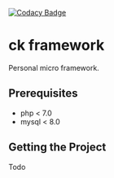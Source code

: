 [![Codacy Badge](https://api.codacy.com/project/badge/Grade/1bb704b8611248e9bda5fb2866d745a8)](https://www.codacy.com/app/jonathan.gleyze/ck_framework_rewitre?utm_source=github.com&amp;utm_medium=referral&amp;utm_content=jonasky/ck_framework_rewitre&amp;utm_campaign=Badge_Grade)

# ck framework

Personal micro framework.

## Prerequisites

* php < 7.0
* mysql < 8.0

## Getting the Project

Todo
